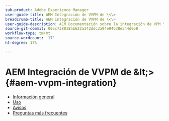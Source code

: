 ```yaml
---
sub-product: Adobe Experience Manager
user-guide-title: AEM Integración de VVPM de \<\>
breadcrumb-title: AEM Integración de VVPM de \<\>
user-guide-description: AEM Documentación sobre la integración de VPM \<\>.
source-git-commit: 005c738818ab622a342ddc3a94e94638e344d058
workflow-type: tm+mt
source-wordcount: '17'
ht-degree: 17%

---
```



# AEM Integración de VVPM de \&lt;\> {#aem-vvpm-integration}

+ [Información general](overview.md)
+ [Uso](usage.md)
+ [Avisos](notices.md)
+ [Preguntas más frecuentes](faq.md)